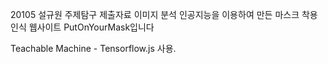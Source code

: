 20105 설규원 주제탐구 제출자료
이미지 분석 인공지능을 이용하여 만든 마스크 착용 인식 웹사이트 PutOnYourMask입니다

Teachable Machine - Tensorflow.js 사용.
